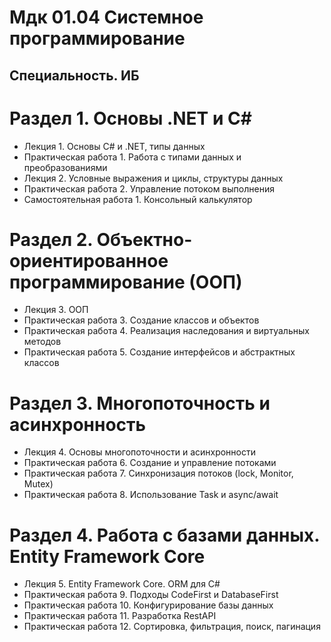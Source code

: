 # Мдк 01.04 Системное программирование
## Специальность. ИБ

# Раздел 1. Основы .NET и С#

- Лекция 1. Основы C# и .NET, типы данных
- Практическая работа 1. Работа с типами данных и преобразованиями
- Лекция 2. Условные выражения и циклы, структуры данных
- Практическая работа 2. Управление потоком выполнения
- Самостоятельная работа 1. Консольный калькулятор

# Раздел 2. Объектно-ориентированное программирование (ООП)

- Лекция 3. ООП
- Практическая работа 3. Создание классов и объектов
- Практическая работа 4. Реализация наследования и виртуальных методов
- Практическая работа 5. Создание интерфейсов и абстрактных классов

# Раздел 3. Многопоточность и асинхронность

- Лекция 4. Основы многопоточности и асинхронности
- Практическая работа 6. Создание и управление потоками
- Практическая работа 7. Синхронизация потоков (lock, Monitor, Mutex)
- Практическая работа 8. Использование Task и async/await

# Раздел 4. Работа с базами данных. Entity Framework Core

- Лекция 5. Entity Framework Core. ORM для C#
- Практическая работа 9. Подходы CodeFirst и DatabaseFirst
- Практическая работа 10. Конфигурирование базы данных
- Практическая работа 11. Разработка RestAPI
- Практическая работа 12. Сортировка, фильтрация, поиск, пагинация

